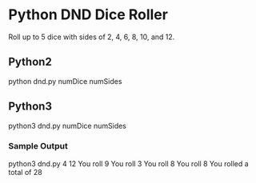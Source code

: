 # Python DND Dice Roller
Roll up to 5 dice with sides of 2, 4, 6, 8, 10, and 12.

## Python2
python dnd.py numDice numSides

## Python3
python3 dnd.py numDice numSides

### Sample Output
python3 dnd.py 4 12
You roll 9
You roll 3
You roll 8
You roll 8
You rolled a total of 28